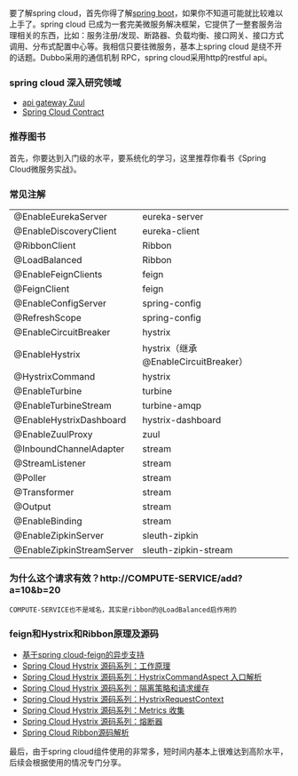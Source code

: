 要了解spring cloud，首先你得了解[spring boot](https://github.com/alex2chen/spring-boot-cloud-note/blob/master/readme.md)，如果你不知道可能就比较难以上手了。spring cloud 已成为一套完美微服务解决框架，它提供了一整套服务治理相关的东西，比如：服务注册/发现、断路器、负载均衡、接口网关、接口方式调用、分布式配置中心等。我相信只要往微服务，基本上spring cloud 是绕不开的话题。Dubbo采用的通信机制 RPC，spring cloud采用http的restful api。

### spring cloud 深入研究领域
- [api gateway Zuul](https://springcloud.cc/spring-cloud-dalston.html#_router_and_filter_zuul)
- [Spring Cloud Contract](https://springcloud.cc/spring-cloud-dalston.html#_spring_cloud_contract)

### 推荐图书
首先，你要达到入门级的水平，要系统化的学习，这里推荐你看书《Spring Cloud微服务实战》。

### 常见注解
<table><tbody><tr><td>@EnableEurekaServer</td>
	<td>eureka-server</td>
</tr><tr><td>@EnableDiscoveryClient</td>
	<td>eureka-client</td>
</tr><tr><td>@RibbonClient</td>
	<td>Ribbon</td>
</tr><tr><td>@LoadBalanced</td>
	<td>Ribbon</td>
</tr><tr><td>@EnableFeignClients</td>
	<td>feign</td>
</tr><tr><td>@FeignClient</td>
	<td>feign</td>
</tr><tr><td>@EnableConfigServer</td>
	<td>spring-config</td>
</tr><tr><td>@RefreshScope&nbsp;</td>
	<td>spring-config</td>
</tr><tr><td>@EnableCircuitBreaker</td>
	<td>hystrix</td>
</tr><tr><td>@EnableHystrix</td>
	<td>hystrix（继承@EnableCircuitBreaker）</td>
</tr><tr><td>@HystrixCommand</td>
	<td>hystrix</td>
</tr><tr><td>@EnableTurbine</td>
	<td>turbine</td>
</tr><tr><td>@EnableTurbineStream</td>
	<td>turbine-amqp</td>
</tr><tr><td>@EnableHystrixDashboard</td>
	<td>hystrix-dashboard</td>
</tr><tr><td>@EnableZuulProxy</td>
	<td>zuul</td>
</tr><tr><td>@InboundChannelAdapter</td>
	<td>stream</td>
</tr><tr><td>@StreamListener&nbsp;</td>
	<td>stream</td>
</tr><tr><td>@Poller</td>
	<td>stream</td>
</tr><tr><td>@Transformer</td>
	<td>stream</td>
</tr><tr><td>@Output</td>
	<td>stream</td>
</tr><tr><td>@EnableBinding</td>
	<td>stream</td>
</tr><tr><td>@EnableZipkinServer</td>
	<td>sleuth-zipkin</td>
</tr><tr><td>@EnableZipkinStreamServer</td>
	<td>sleuth-zipkin-stream</td>
</tr></tbody></table>
	
### 为什么这个请求有效？http://COMPUTE-SERVICE/add?a=10&b=20   
	COMPUTE-SERVICE也不是域名，其实是ribbon的@LoadBalanced启作用的
	
### feign和Hystrix和Ribbon原理及源码
- [基于spring cloud-feign的异步支持](https://blog.csdn.net/alex_xfboy/article/details/81506076)
- [Spring Cloud Hystrix 源码系列：工作原理](https://blog.csdn.net/alex_xfboy/article/details/85069742)
- [Spring Cloud Hystrix 源码系列：HystrixCommandAspect 入口解析](https://blog.csdn.net/alex_xfboy/article/details/88720949)
- [Spring Cloud Hystrix 源码系列：隔离策略和请求缓存](https://blog.csdn.net/alex_xfboy/article/details/87990077)
- [Spring Cloud Hystrix 源码系列：HystrixRequestContext](https://blog.csdn.net/alex_xfboy/article/details/87989995)
- [Spring Cloud Hystrix 源码系列：Metrics 收集](https://blog.csdn.net/alex_xfboy/article/details/87989958)
- [Spring Cloud Hystrix 源码系列：熔断器](https://blog.csdn.net/alex_xfboy/article/details/87989008)
- [Spring Cloud Ribbon源码解析](https://blog.csdn.net/alex_xfboy/article/details/88166216)

最后，由于spring cloud组件使用的非常多，短时间内基本上很难达到高阶水平，后续会根据使用的情况专门分享。
